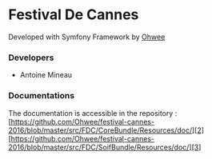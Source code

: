 # Festival De Cannes


Developed with Symfony Framework by [Ohwee][1]

### Developers

 
-  Antoine Mineau


### Documentations


The documentation is accessible in the repository : 
[https://github.com/Ohwee/festival-cannes-2016/blob/master/src/FDC/CoreBundle/Resources/doc/][2]
[https://github.com/Ohwee/festival-cannes-2016/blob/master/src/FDC/SoifBundle/Resources/doc/][3]


[1]:  http://ohwee.fr
[2]:  https://github.com/Ohwee/festival-cannes-2016/blob/master/src/FDC/CoreBundle/Resources/doc/
[3]: https://github.com/Ohwee/festival-cannes-2016/blob/master/src/FDC/SoifBundle/Resources/doc/